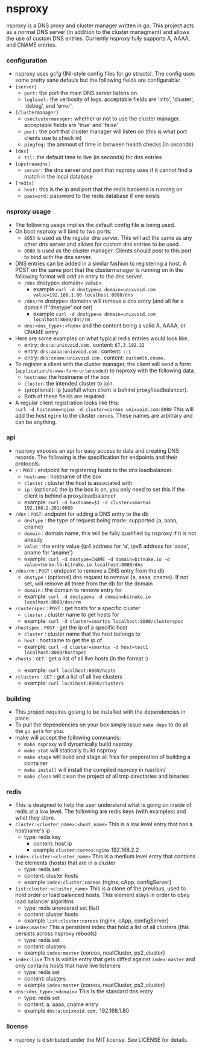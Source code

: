 nsproxy
=======

nsproxy is a DNS proxy and cluster manager written in go.  This project acts as
a normal DNS server (in addition to the cluster managment) and allows the use of
custom DNS entries.  Currently nsproxy fully supports A, AAAA, and CNAME
entries.

### configuration  
- nsproxy uses gcfg (INI-style config files for go structs).  The config uses some pretty sane defauls but the following fields are configurable:  
- `[server]`
  - `port:`  the port the main DNS server listens on.  
  - `loglevel:`  the verbosity of logs. acceptable fields are 'info', 'cluster', 'debug', and 'error'.  
- `[clustermanager]`
  - `useclustermanager:`  whether or not to use the cluster manager. acceptable fields are 'true' and 'false'  
  - `port:`  the port that cluster manager will listen on (this is what port clients use to check in)  
  - `pingfeq:`  the ammout of time in between health checks (in seconds)  
- `[dns]`
  - `ttl:`  the default time to live (in seconds) for dns entries  
- `[upstreamdns]`
  - `server:`  the dns server and port that nsproxy uses if it cannot find a match in the local database  
- `[redis]`  
  - `host:`  this is the ip and port that the redis backend is running on  
  - `password:`  password to the redis database if one exists

### nsproxy usage
- The following usage implies the default config file is being used.  
- On boot nsproxy will bind to two ports:  
  - `8053` is used as the regular dns server.  This will act the same as any other dns server and allows for custom dns entries to be used.  
  - `8080` is used as the cluster manager.  Clients should post to this port to bind with the dns server.  
- DNS entries can be added in a similar fashion to registering a host.  A POST on the same port that the clustermanager is running on in the following format will add an entry to the dns server.  
  - `/dns` dnstype= domain= value=  
    - example `curl -d dnstype=a domain=unixvoid.com value=192.168.1.80 localhost:8080/dns`  
  - `/dns/rm` dnstype= domain= will remove a dns entry (and all for a domain if 'dnstype' not set)  
    - example `curl -d dnstype=a domain=unixvoid.com localhost:8080/dns/rm`  
  - `dns:<dns_type>:<fqdn>` and the content being a valid A, AAAA, or CNAME entry.  
- Here are some examples on what typical redis entries would look like.  
  - entry: `dns:a:unixvoid.com.` content: `67.3.192.22`  
  - entry: `dns:aaaa:unixvoid.com.` content: `::1`  
  - entry: `dns:cname:unixvoid.com.` content: `customlb.cname.`  
- To register a client with the cluster manager, the client will send a form
    (`application/x-www-form-urlencoded`) to nsproxy with the following data.
    - `hostname`:  the hostname of the box  
    - `cluster`:  the intended cluster to join.  
    - `ip`(optional):  ip (usefull when client is behind proxy/loadbalancer).  
  - Both of these fields are required.  
- A regular client registration looks like this:  
    `curl -d hostname=nginx -d cluster=coreos unixvoid.com:8080`  This will add the host `nginx` to the cluster `coreos`.  These names are arbitrary and can be anything.  

### api
- nsproxy exposes an api for easy access to data and creating DNS records.  The following is the specification for endpoints and their protocols.  
- `/` : `POST` : endpoint for registering hosts to the dns loadbalancer.  
  - `hostname` : hostname of the box
  - `cluster` : cluster the host is associated with
  - `ip` : (optional) the ip the box is on, you only need to set this if the client is behind a proxy/loadbalancer
  - example: `curl -d hostname=$1 -d cluster=smartos 192.168.2.201:8080`
- `/dns` : `POST`: endpoint for adding a DNS entry to the db
  - `dnstype` : the type of request being made: supported {a, aaaa, cname}
  - `domain` : domain name, this will be fully qualified by nsproxy if it is not already
  - `value` : the entry value {ip4 address for 'a', ipv6 address for 'aaaa', aname for 'aname'}
  - example: `curl -d dnstype=CNAME -d domain=bitnuke.io -d value=turbo.lb.bitnuke.io localhost:8080/dns`
- `/dns/rm` : `POST` : endpoint to remove a DNS entry from the db
  - `dnstype` : (optional) dns request to remove {a, aaaa, cname}. If not set, will remove all three from the db for the domain
  - `domain` : the domain to remove entry for
  - example: `curl -d dnstype=a -d domain=bitnuke.io localhost:8080/dns/rm`
- `/custerspec` : `POST` : get hosts for a specific cluster
  - `cluster` : cluster name to get hosts for
  - example: `curl -d cluster=smartos localhost:8080/clusterspec`
- `/hostspec` : `POST` : get the ip of a specific host
  - `cluster` : cluster name that the host belongs to
  - `host` : hostname to get the ip of
  - example: `curl -d cluster=smartos -d host=test1 localhost:8080/hostspec`
- `/hosts` : `GET` : get a list of all live hosts (in the format <cluster>:<host>)
  - example: `curl localhost:8080/hosts`
- `/clusters` : `GET` : get a list of all live clusters
  - example: `curl localhost:8080/clusters`  

### building
- This project requires golang to be installed with the dependencies in place.
- To pull the dependencies on your box simply issue `make deps` to do all the `go get`s for you.  
- make will accept the following commands:  
  - `make nsproxy` will dynamically build nsproxy
  - `make stat` will statically build nsproxy
  - `make stage` will build and stage all files for preperation of building a
     container
  - `make install` will install the compiled nsproxy in /usr/bin/
  - `make clean` will clean the project of all tmp directories and binaries

### redis
- This is designed to help the user understand what is going on inside of redis at a low level.  The following are redis keys (with examples) and what they store.
- `cluster:<cluster_name>:<host_name>` This is a low level entry that has a hostname's ip
  - type: redis key
    - content: host ip
    - example `cluster:coreos:nginx` 192.168.2.2
- `index:cluster:<cluster_name>` This is a medium level entry that contains the elements (hosts) that are in a cluster
  - type: redis set
  - content: cluster hosts
  - example `index:cluster:coreos` {nginx, cApp, configServer}
- `list:cluster:<cluster_name>` This is a clone of the previous, used to hold order or load balanced hosts. This element stays in order to obey load balancer algoritms
  - type: redis unordered set (list)
  - content: cluster hosts
  - example `list:cluster:coreos` {nginx, cApp, configServer}
- `index:master` This a persistent index that hold a list of all clusters (this persists across nsproxy reboots)
  - type: redis set
  - content: clusters
  - example `index:master` {coreos, neatCluster, ps2_cluster}
- `index:live` This is volitile entry that gets diffed against `index:master` and only contains hosts that have live listeners
  - type: redis set
  - content: clusters
  - example `index:master` {coreos, neatCluster, ps2_cluster}
- `dns:<dns_type>:<domain>` This is the standard dns entry  
  - type: redis set  
  - content: a, aaaa, cname entry  
  - example `dns:a:unixvoid.com.` 192.168.1.80  

### license
- nsproxy is distributed under the MIT license.  See LICENSE for details.
